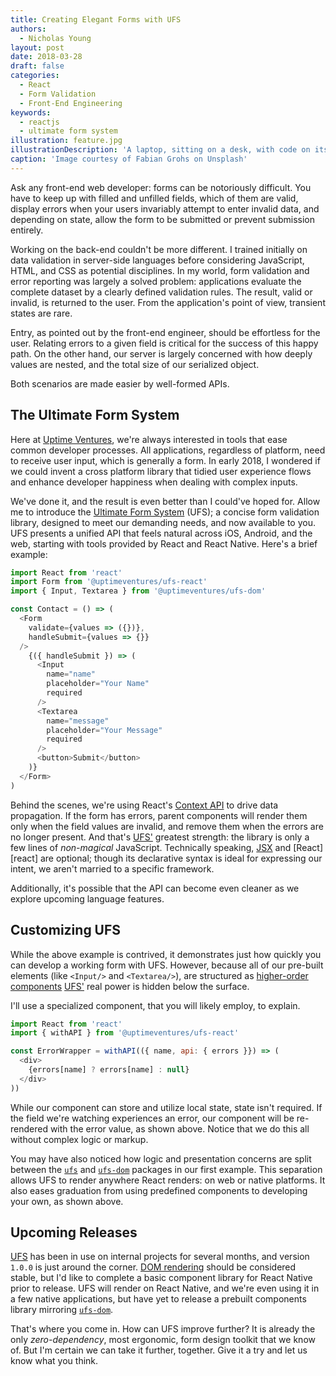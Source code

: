 ```yaml
---
title: Creating Elegant Forms with UFS
authors:
  - Nicholas Young
layout: post
date: 2018-03-28
draft: false
categories:
  - React
  - Form Validation
  - Front-End Engineering
keywords:
  - reactjs
  - ultimate form system
illustration: feature.jpg
illustrationDescription: 'A laptop, sitting on a desk, with code on its screen.'
caption: 'Image courtesy of Fabian Grohs on Unsplash'
---
```

Ask any front-end web developer: forms can be notoriously difficult. You have
to keep up with filled and unfilled fields, which of them are valid, display
errors when your users invariably attempt to enter invalid data, and depending
on state, allow the form to be submitted or prevent submission entirely.

Working on the back-end couldn't be more different. I trained initially on data
validation in server-side languages before considering JavaScript, HTML, and
CSS as potential disciplines. In my world, form validation and error reporting
was largely a solved problem: applications evaluate the complete dataset by
a clearly defined validation rules. The result, valid or invalid, is
returned to the user. From the application's point of view, transient states
are rare.

Entry, as pointed out by the front-end engineer, should be effortless for the
user. Relating errors to a given field is critical
for the success of this happy path. On the other hand, our server is largely
concerned with how deeply values are nested, and the total size of our
serialized object.

Both scenarios are made easier by well-formed APIs.

## The Ultimate Form System

Here at [Uptime Ventures][ufs], we're always interested in tools that ease common
developer processes. All applications, regardless of platform, need to receive
user input, which is generally a form. In early 2018, I wondered if we could
invent a cross platform library that tidied user experience flows and enhance developer happiness when dealing
with complex inputs.

We've done it, and the result is even better than I could've hoped for. Allow me to introduce the [Ultimate Form
System][ufs] (UFS); a concise form validation library, designed to meet our
demanding needs, and now available to you. UFS presents a unified API that feels
natural across iOS, Android, and the web, starting with tools provided by React
and React Native. Here's a brief example:

```javascript
import React from 'react'
import Form from '@uptimeventures/ufs-react'
import { Input, Textarea } from '@uptimeventures/ufs-dom'

const Contact = () => (
  <Form
    validate={values => ({})},
    handleSubmit={values => {}}
  />
    {({ handleSubmit }) => (
      <Input
        name="name"
        placeholder="Your Name"
        required
      />
      <Textarea
        name="message"
        placeholder="Your Message"
        required
      />
      <button>Submit</button>
    )}
  </Form>
)
```

Behind the scenes, we're using React's [Context API][react-context] to
drive data propagation. If the form has errors, parent components will render them only when the field values are invalid, and remove them when the errors are no longer present. And that's [UFS'][ufs] greatest strength: the library is only a few lines of *non-magical* JavaScript. Technically speaking, [JSX][jsx] and [React][react] are optional; though its declarative syntax is ideal for expressing our intent, we aren't married to a specific framework.

Additionally, it's possible that the API can become even cleaner as we explore upcoming language features.

## Customizing UFS

While the above example is contrived, it demonstrates just how quickly you can
develop a working form with UFS. However, because all of our pre-built
elements (like `<Input/>` and `<Textarea/>`), are structured as [higher-order
components][hoc] [UFS'][ufs] real power is hidden below the surface.

I'll use a specialized component, that you will likely employ, to explain.

```javascript
import React from 'react'
import { withAPI } from '@uptimeventures/ufs-react'

const ErrorWrapper = withAPI(({ name, api: { errors }}) => (
  <div>
    {errors[name] ? errors[name] : null}
  </div>
))
```

While our component can store and utilize local state, state isn't required. If the field we're watching experiences an error, our component will be re-rendered with the error value, as shown above. Notice that we do this all without complex logic or markup.

You may have also noticed how logic and presentation concerns are split between the [`ufs`][ufscore] and [`ufs-dom`][ufsdom] packages in our first example. This separation allows UFS to render anywhere React renders: on web or native platforms. It also eases graduation from using predefined components to developing your own, as shown above.

## Upcoming Releases

[UFS][ufs] has been in use on internal projects for several months, and version `1.0.0` is just around the corner. [DOM rendering][ufsdom] should be considered stable, but I'd like to complete a basic component library for React Native prior to release. UFS will render on React Native, and we're even using it in a few native applications, but have yet to release a prebuilt components library mirroring [`ufs-dom`][ufsdom].

That's where you come in. How can UFS improve further? It is already the only *zero-dependency*, most ergonomic, form design toolkit that we know of. But I'm certain we can take it further, together. Give it a try and let us know what you think.

[uv]: https://www.uptime.ventures/
[ufs]: https://www.npmjs.com/package/@uptimeventures/ufs-react/
[jsx]: https://reactjs.org/docs/introducing-jsx.html
[hoc]: https://reactjs.org/docs/higher-order-components.html
[react-context]: https://reactjs.org/docs/context.html
[ufscore]: https://bitbucket.org/uptimeventures/ufs/src/master/packages/ufs-react/
[ufsdom]: https://bitbucket.org/uptimeventures/ufs/src/master/packages/ufs-dom/
